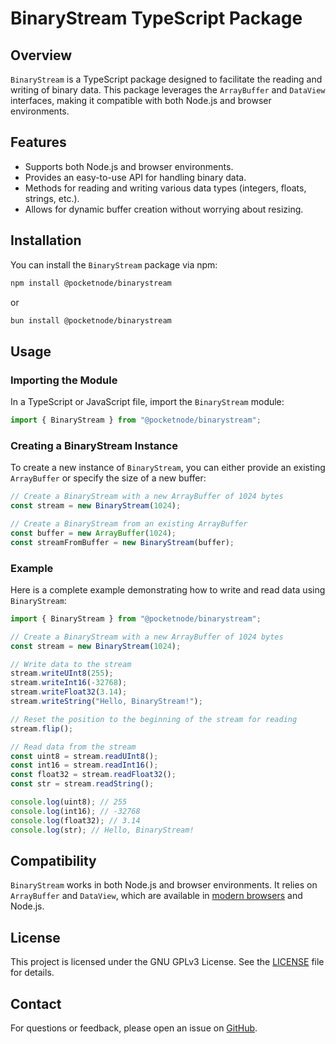 # BinaryStream TypeScript Package

## Overview

`BinaryStream` is a TypeScript package designed to facilitate the reading and writing of binary data. This package leverages the `ArrayBuffer` and `DataView` interfaces, making it compatible with both Node.js and browser environments.

## Features

-   Supports both Node.js and browser environments.
-   Provides an easy-to-use API for handling binary data.
-   Methods for reading and writing various data types (integers, floats, strings, etc.).
-   Allows for dynamic buffer creation without worrying about resizing.

## Installation

You can install the `BinaryStream` package via npm:

```bash
npm install @pocketnode/binarystream
```

or

```bash
bun install @pocketnode/binarystream
```

## Usage

### Importing the Module

In a TypeScript or JavaScript file, import the `BinaryStream` module:

```typescript
import { BinaryStream } from "@pocketnode/binarystream";
```

### Creating a BinaryStream Instance

To create a new instance of `BinaryStream`, you can either provide an existing `ArrayBuffer` or specify the size of a new buffer:

```typescript
// Create a BinaryStream with a new ArrayBuffer of 1024 bytes
const stream = new BinaryStream(1024);

// Create a BinaryStream from an existing ArrayBuffer
const buffer = new ArrayBuffer(1024);
const streamFromBuffer = new BinaryStream(buffer);
```

### Example

Here is a complete example demonstrating how to write and read data using `BinaryStream`:

```typescript
import { BinaryStream } from "@pocketnode/binarystream";

// Create a BinaryStream with a new ArrayBuffer of 1024 bytes
const stream = new BinaryStream(1024);

// Write data to the stream
stream.writeUInt8(255);
stream.writeInt16(-32768);
stream.writeFloat32(3.14);
stream.writeString("Hello, BinaryStream!");

// Reset the position to the beginning of the stream for reading
stream.flip();

// Read data from the stream
const uint8 = stream.readUInt8();
const int16 = stream.readInt16();
const float32 = stream.readFloat32();
const str = stream.readString();

console.log(uint8); // 255
console.log(int16); // -32768
console.log(float32); // 3.14
console.log(str); // Hello, BinaryStream!
```

## Compatibility

`BinaryStream` works in both Node.js and browser environments. It relies on `ArrayBuffer` and `DataView`, which are available in [modern browsers](https://developer.mozilla.org/en-US/docs/Web/JavaScript/Reference/Global_Objects/ArrayBuffer/transfer#browser_compatibility) and Node.js.

## License

This project is licensed under the GNU GPLv3 License. See the [LICENSE](LICENSE) file for details.

## Contact

For questions or feedback, please open an issue on [GitHub](https://github.com/pocketnode/binarystream).
